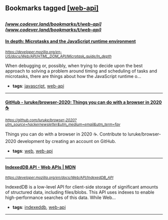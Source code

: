 ## Bookmarks tagged [[web-api]](https://www.codever.land/search?q=[web-api])

_<sup><sup>[www.codever.land/bookmarks/t/web-api](www.codever.land/bookmarks/t/web-api)</sup></sup>_
---
#### [In depth: Microtasks and the JavaScript runtime environment](https://developer.mozilla.org/en-US/docs/Web/API/HTML_DOM_API/Microtask_guide/In_depth)
_<sup>https://developer.mozilla.org/en-US/docs/Web/API/HTML_DOM_API/Microtask_guide/In_depth</sup>_

When debugging or, possibly, when trying to decide upon the best approach to solving a problem around timing and scheduling of tasks and microtasks, there are things about how the JavaScript runtime o...
* **tags**: [javascript](../tagged/javascript.md), [web-api](../tagged/web-api.md)
---
#### [GitHub - luruke/browser-2020: Things you can do with a browser in 2020 ☕️](https://github.com/luruke/browser-2020?utm_source=hackernewsletter&utm_medium=email&utm_term=fav)
_<sup>https://github.com/luruke/browser-2020?utm_source=hackernewsletter&utm_medium=email&utm_term=fav</sup>_

Things you can do with a browser in 2020 ☕️. Contribute to luruke/browser-2020 development by creating an account on GitHub.
* **tags**: [web](../tagged/web.md), [web-api](../tagged/web-api.md)
---
#### [IndexedDB API - Web APIs | MDN](https://developer.mozilla.org/en/docs/Web/API/IndexedDB_API)
_<sup>https://developer.mozilla.org/en/docs/Web/API/IndexedDB_API</sup>_

IndexedDB is a low-level API for client-side storage of significant amounts of structured data, including files/blobs. This API uses indexes to enable high-performance searches of this data. While Web...
* **tags**: [indexeddb](../tagged/indexeddb.md), [web-api](../tagged/web-api.md)
---
